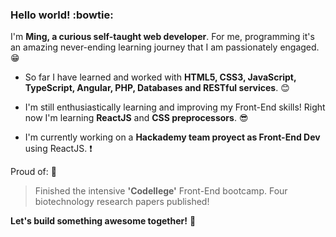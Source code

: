 ### Hello world! :bowtie:

I'm **Ming, a curious self-taught web developer**. For me, programming it's an amazing never-ending learning journey that I am passionately engaged. :grin: 

* So far I have learned and worked with **HTML5, CSS3, JavaScript, TypeScript, Angular, PHP, Databases and RESTful services**. :blush:

* I'm still enthusiastically learning and improving my Front-End skills! Right now I'm learning **ReactJS** and **CSS preprocessors**. :sunglasses: 

* I'm currently working on a **Hackademy team proyect as Front-End Dev** using ReactJS. :exclamation:

Proud of: :clap:
 > Finished the intensive **'Codellege'** Front-End bootcamp.
 > Four biotechnology research papers published!

**Let's build something awesome together!** :punch:

<!--
**MingHsiehLo/MingHsiehLo** is a ✨ _special_ ✨ repository because its `README.md` (this file) appears on your GitHub profile.

Here are some ideas to get you started:

- 🔭 I’m currently working on ...
- 🌱 I’m currently learning ...
- 👯 I’m looking to collaborate on ...
- 🤔 I’m looking for help with ...
- 💬 Ask me about ...
- 📫 How to reach me: ...
- 😄 Pronouns: ...
- ⚡ Fun fact: ...
-->
